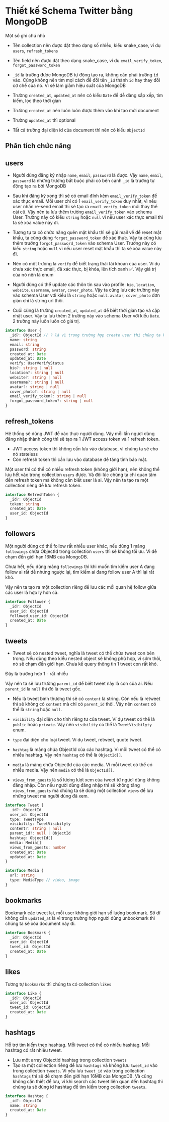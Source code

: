 # Thiết kế Schema Twitter bằng MongoDB

Một số ghi chú nhỏ

- Tên collection nên được đặt theo dạng số nhiều, kiểu snake_case, ví dụ `users`, `refresh_tokens`

- Tên field nên được đặt theo dạng snake_case, ví dụ `email_verify_token`, `forgot_password_token`

- `_id` là trường được MongoDB tự động tạo ra, không cần phải trường `id` vào. Cũng không nên tìm mọi cách để đổi tên `_id` thành `id` hay thay đổi cơ chế của nó. Vì sẽ làm giảm hiệu suất của MongoDB

- Trường `created_at`, `updated_at` nên có kiểu `Date` để dễ dàng sắp xếp, tìm kiếm, lọc theo thời gian

- Trường `created_at` nên luôn luôn được thêm vào khi tạo mới document

- Trường `updated_at` thì optional

- Tất cả trường đại diện id của document thì nên có kiểu `ObjectId`

## Phân tích chức năng

## users

- Người dùng đăng ký nhập `name`, `email`, `password` là được. Vậy `name`, `email`, `password` là những trường bắt buộc phải có bên cạnh `_id` là trường tự động tạo ra bởi MongoDB

- Sau khi đăng ký xong thì sẽ có email đính kèm `email_verify_token` để xác thực email. Mỗi user chỉ có 1 `email_verify_token` duy nhất, vì nếu user nhấn re-send email thì sẽ tạo ra `email_verify_token` mới thay thế cái cũ. Vậy nên ta lưu thêm trường `email_verify_token` vào schema User. Trường này có kiểu `string` hoặc `null` vì nếu user xác thực email thì ta sẽ xóa value này đi.

- Tương tự ta có chức năng quên mật khẩu thì sẽ gửi mail về để reset mật khẩu, ta cũng dùng `forgot_password_token` để xác thực. Vậy ta cũng lưu thêm trường `forgot_password_token` vào schema User. Trường này có kiểu `string` hoặc `null` vì nếu user reset mật khẩu thì ta sẽ xóa value này đi.

- Nên có một trường là `verify` để biết trạng thái tài khoản của user. Ví dụ chưa xác thực email, đã xác thực, bị khóa, lên tích xanh ✅. Vậy giá trị của nó nên là enum

- Người dùng có thể update các thôn tin sau vào profile: `bio`, `location`, `website`, `username`, `avatar`, `cover_photo`. Vậy ta cũng lưu các trường này vào schema User với kiểu là `string` hoặc `null`. `avatar`, `cover_photo` đơn giản chi là string url thôi.

- Cuối cùng là trường `created_at`, `updated_at` để biết thời gian tạo và cập nhật user. Vậy ta lưu thêm 2 trường này vào schema User với kiểu `Date`. 2 trường này luôn luôn có giá trị.

```ts
interface User {
  _id?: ObjectId // ? là vì trong trường hợp create user thì chúng ta không truyền _id vào, mà để MongoDB tự sinh ra
  name: string
  email: string
  password: string
  created_at: Date
  updated_at: Date
  verify: UserVerifyStatus
  bio?: string | null
  location?: string | null
  website?: string | null
  username?: string | null
  avatar?: string | null
  cover_photo?: string | null
  email_verify_token?: string | null
  forgot_password_token?: string | null
}
```

## refresh_tokens

Hệ thống sẽ dùng JWT để xác thực người dùng. Vậy mỗi lần người dùng đăng nhập thành công thì sẽ tạo ra 1 JWT access token và 1 refresh token.

- JWT access token thì không cần lưu vào database, vì chúng ta sẽ cho nó stateless
- Còn refresh token thì cần lưu vào database để tăng tính bảo mật.

Một user thì có thể có nhiều refresh token (không giới hạn), nên không thể lưu hết vào trong collection `users` được. Và đôi lúc chúng ta chỉ quan tâm đến refresh token mà không cần biết user là ai. Vậy nên ta tạo ra một collection riêng để lưu refresh token.

```ts
interface RefreshToken {
  _id?: ObjectId
  token: string
  created_at: Date
  user_id: ObjectId
}
```

## followers

Một người dùng có thể follow rất nhiều user khác, nếu dùng 1 mảng `followings` chứa ObjectId trong collection `users` thì sẽ không tối ưu. Vì dễ chạm đến giới hạn 16MB của MongoDB.

Chưa hết, nếu dùng mảng `followings` thì khi muốn tìm kiếm user A đang follow ai rất dễ nhưng ngược lại, tìm kiếm ai đang follow user A thì lại rất khó.

Vậy nên ta tạo ra một collection riêng để lưu các mối quan hệ follow giữa các user là hợp lý hơn cả.

```ts
interface Follower {
  _id?: ObjectId
  user_id: ObjectId
  followed_user_id: ObjectId
  created_at: Date
}
```

## tweets

- Tweet sẽ có nested tweet, nghĩa là tweet có thể chứa tweet con bên trong. Nếu dùng theo kiểu nested object sẽ không phù hợp, vì sớm thôi, nó sẽ chạm đến giới hạn. Chưa kể query thông tin 1 tweet con rất khó.

Đây là trường hợp 1 - rất nhiều

Vậy nên ta sẽ lưu trường `parent_id` để biết tweet này là con của ai. Nếu `parent_id` là `null` thì đó là tweet gốc.

- Nếu là tweet bình thường thì sẽ có `content` là string. Còn nếu là retweet thì sẽ không có `content` mà chỉ có `parent_id` thôi. Vậy nên `content` có thể là `string` hoặc `null`.

- `visibility` đại diện cho tính riêng tư của tweet. Ví dụ tweet có thể là `public` hoặc `private`. Vậy nên `visibility` có thể là `TweetVisibilyty` enum.

- `type` đại diện cho loại tweet. Ví dụ tweet, retweet, quote tweet.

- `hashtag` là mảng chứa ObjectId của các hashtag. Vì mỗi tweet có thể có nhiều hashtag. Vậy nên `hashtag` có thể là `ObjectId[]`.

- `media` là mảng chứa ObjectId của các media. Vì mỗi tweet có thể có nhiều media. Vậy nên `media` có thể là `ObjectId[]`.

- `views_from_guests` là số lượng lượt xem của tweet từ người dùng không đăng nhập. Còn nếu người dùng đăng nhập thì sẽ không tăng `views_from_guests` mà chúng ta sẽ dùng một collection `views` để lưu những tweet mà người dùng đã xem.

```ts
interface Tweet {
  _id?: ObjectId
  user_id: ObjectId
  type: TweetType
  visibility: TweetVisibilyty
  content?: string | null
  parent_id?: null | ObjectId
  hashtag: ObjectId[]
  media: Media[]
  views_from_guests: number
  created_at: Date
  updated_at: Date
}
```

```ts
interface Media {
  url: string
  type: MediaType // video, image
}
```

## bookmarks

Bookmark các tweet lại, mỗi user không giới hạn số lượng bookmark. Sở dĩ không cần `updated_at` là vì trong trường hợp người dùng unbookmark thì chúng ta sẽ xóa document này đi.

```ts
interface Bookmark {
  _id?: ObjectId
  user_id: ObjectId
  tweet_id: ObjectId
  created_at: Date
}
```

## likes

Tương tự `bookmarks` thì chúng ta có collection `likes`

```ts
interface Like {
  _id?: ObjectId
  user_id: ObjectId
  tweet_id: ObjectId
  created_at: Date
}
```

## hashtags

Hỗ trợ tìm kiếm theo hashtag. Mỗi tweet có thể có nhiều hashtag. Mỗi hashtag có rất nhiều tweet.

- Lưu một array ObjectId hashtag trong collection `tweets`
- Tạo ra một collection riêng để lưu `hashtags` và không lưu `tweet_id` vào trong collection `tweets`. Vì nếu lưu `tweet_id` vào trong collection `hashtags` thì sẽ dễ chạm đến giới hạn 16MB của MongoDB. Và cũng không cần thiết để lưu, vì khi search các tweet liên quan đến hashtag thì chúng ta sẽ dùng id hashtag để tìm kiếm trong collection `tweets`.

```ts
interface Hashtag {
  _id?: ObjectId
  name: string
  created_at: Date
}
```
